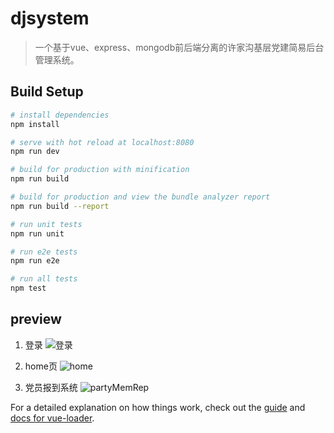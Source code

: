 # djsystem

> 一个基于vue、express、mongodb前后端分离的许家沟基层党建简易后台管理系统。

## Build Setup

``` bash
# install dependencies
npm install

# serve with hot reload at localhost:8080
npm run dev

# build for production with minification
npm run build

# build for production and view the bundle analyzer report
npm run build --report

# run unit tests
npm run unit

# run e2e tests
npm run e2e

# run all tests
npm test
```

## preview

1. 登录
![登录](https://github.com/syt-honey/djSystem/blob/master/static/images/readme/login.png)

2. home页
![home](https://github.com/syt-honey/djSystem/blob/master/static/images/readme/home.png)

3. 党员报到系统
![partyMemRep](https://github.com/syt-honey/djSystem/blob/master/static/images/readme/partyMemRep.png)

For a detailed explanation on how things work, check out the [guide](http://vuejs-templates.github.io/webpack/) and [docs for vue-loader](http://vuejs.github.io/vue-loader).
